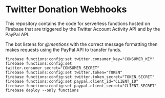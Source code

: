 # Twitter Donation Webhooks

This repository contains the code for serverless functions hosted on Firebase that are triggered by the Twitter Account Activity API and by the PayPal API.

The bot listens for *@mentions* with the correct message formatting then makes requests using the PayPal API to transfer funds.

```
firebase functions:config:set twitter.consumer_key="CONSUMER_KEY"
firebase functions:config:set twitter.consumer_secret="CONSUMER_SECRET"
firebase functions:config:set twitter.token="TOKEN"
firebase functions:config:set twitter.token_secret="TOKEN_SECRET"
firebase functions:config:set paypal.client_id="CLIENT_ID"
firebase functions:config:set paypal.client_secret="CLIENT_SECRET"
firebase deploy --only functions
```
